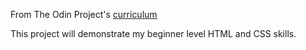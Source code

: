 From The Odin Project's [curriculum](http://www.theodinproject.com/courses/web-development-101/lessons/html-css)

This project will demonstrate my beginner level HTML and CSS skills.
